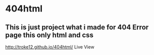 # 404html
This is just project what i made for 404 Error page
this only html and css
--------------------------
http://troke12.github.io/404html/ Live View
